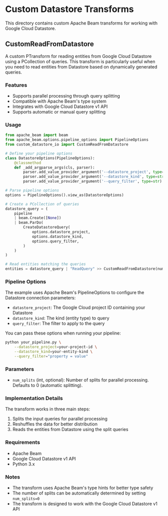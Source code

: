 # Custom Datastore Transforms

This directory contains custom Apache Beam transforms for working with Google Cloud Datastore.

## CustomReadFromDatastore

A custom PTransform for reading entities from Google Cloud Datastore using a PCollection of queries. This transform is particularly useful when you need to read entities from Datastore based on dynamically generated queries.

### Features

- Supports parallel processing through query splitting
- Compatible with Apache Beam's type system
- Integrates with Google Cloud Datastore v1 API
- Supports automatic or manual query splitting

### Usage

```python
from apache_beam import beam
from apache_beam.options.pipeline_options import PipelineOptions
from custom_datastore_io import CustomReadFromDatastore

# Define your pipeline options
class DatastoreOptions(PipelineOptions):
    @classmethod
    def _add_argparse_args(cls, parser):
        parser.add_value_provider_argument('--datastore_project', type=str)
        parser.add_value_provider_argument('--datastore_kind', type=str)
        parser.add_value_provider_argument('--query_filter', type=str)

# Parse pipeline options
options = PipelineOptions().view_as(DatastoreOptions)

# Create a PCollection of queries
datastore_query = (
    pipeline
    | beam.Create([None])
    | beam.ParDo(
        CreateDatastoreQuery(
            options.datastore_project,
            options.datastore_kind,
            options.query_filter,
        )
    )
)

# Read entities matching the queries
entities = datastore_query | "ReadQuery" >> CustomReadFromDatastore(num_splits=10)
```

### Pipeline Options

The example uses Apache Beam's PipelineOptions to configure the Datastore connection parameters:

- `datastore_project`: The Google Cloud project ID containing your Datastore
- `datastore_kind`: The kind (entity type) to query
- `query_filter`: The filter to apply to the query

You can pass these options when running your pipeline:

```bash
python your_pipeline.py \
    --datastore_project=your-project-id \
    --datastore_kind=your-entity-kind \
    --query_filter="property = value"
```

### Parameters

- `num_splits` (int, optional): Number of splits for parallel processing. Defaults to 0 (automatic splitting).

### Implementation Details

The transform works in three main steps:
1. Splits the input queries for parallel processing
2. Reshuffles the data for better distribution
3. Reads the entities from Datastore using the split queries

### Requirements

- Apache Beam
- Google Cloud Datastore v1 API
- Python 3.x

### Notes

- The transform uses Apache Beam's type hints for better type safety
- The number of splits can be automatically determined by setting `num_splits=0`
- The transform is designed to work with the Google Cloud Datastore v1 API
